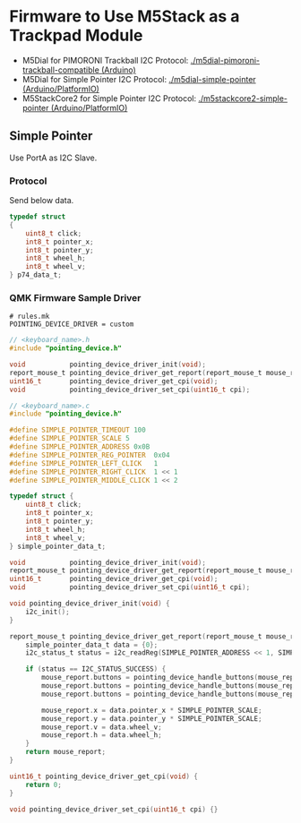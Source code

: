 # Firmware to Use M5Stack as a Trackpad Module

- M5Dial for PIMORONI Trackball I2C Protocol: [./m5dial-pimoroni-trackball-compatible (Arduino)](./m5dial-pimoroni-trackball-compatible)
- M5Dial for Simple Pointer I2C Protocol: [./m5dial-simple-pointer (Arduino/PlatformIO)](./m5dial-simple-pointer/)
- M5StackCore2 for Simple Pointer I2C Protocol: [./m5stackcore2-simple-pointer (Arduino/PlatformIO)](./m5stackcore2-simple-pointer)

## Simple Pointer

Use PortA as I2C Slave.

### Protocol

Send below data.

```c
typedef struct
{
    uint8_t click;
    int8_t pointer_x;
    int8_t pointer_y;
    int8_t wheel_h;
    int8_t wheel_v;
} p74_data_t;
```

### QMK Firmware Sample Driver

```
# rules.mk
POINTING_DEVICE_DRIVER = custom
```

```c
// <keyboard_name>.h
#include "pointing_device.h"

void           pointing_device_driver_init(void);
report_mouse_t pointing_device_driver_get_report(report_mouse_t mouse_report);
uint16_t       pointing_device_driver_get_cpi(void);
void           pointing_device_driver_set_cpi(uint16_t cpi);
```

```c
// <keyboard_name>.c
#include "pointing_device.h"

#define SIMPLE_POINTER_TIMEOUT 100
#define SIMPLE_POINTER_SCALE 5
#define SIMPLE_POINTER_ADDRESS 0x0B
#define SIMPLE_POINTER_REG_POINTER  0x04
#define SIMPLE_POINTER_LEFT_CLICK   1
#define SIMPLE_POINTER_RIGHT_CLICK  1 << 1
#define SIMPLE_POINTER_MIDDLE_CLICK 1 << 2

typedef struct {
    uint8_t click;
    int8_t pointer_x;
    int8_t pointer_y;
    int8_t wheel_h;
    int8_t wheel_v;
} simple_pointer_data_t;

void           pointing_device_driver_init(void);
report_mouse_t pointing_device_driver_get_report(report_mouse_t mouse_report);
uint16_t       pointing_device_driver_get_cpi(void);
void           pointing_device_driver_set_cpi(uint16_t cpi);

void pointing_device_driver_init(void) {
    i2c_init();
}

report_mouse_t pointing_device_driver_get_report(report_mouse_t mouse_report) {
    simple_pointer_data_t data = {0};
    i2c_status_t status = i2c_readReg(SIMPLE_POINTER_ADDRESS << 1, SIMPLE_POINTER_REG_POINTER, (uint8_t*)&data, sizeof(data), SIMPLE_POINTER_TIMEOUT);

    if (status == I2C_STATUS_SUCCESS) {
        mouse_report.buttons = pointing_device_handle_buttons(mouse_report.buttons, data.click & SIMPLE_POINTER_LEFT_CLICK, POINTING_DEVICE_BUTTON1);
        mouse_report.buttons = pointing_device_handle_buttons(mouse_report.buttons, data.click & SIMPLE_POINTER_RIGHT_CLICK, POINTING_DEVICE_BUTTON2);
        mouse_report.buttons = pointing_device_handle_buttons(mouse_report.buttons, data.click & SIMPLE_POINTER_MIDDLE_CLICK, POINTING_DEVICE_BUTTON3);

        mouse_report.x = data.pointer_x * SIMPLE_POINTER_SCALE;
        mouse_report.y = data.pointer_y * SIMPLE_POINTER_SCALE;
        mouse_report.v = data.wheel_v;
        mouse_report.h = data.wheel_h;
    }
    return mouse_report;
}

uint16_t pointing_device_driver_get_cpi(void) {
    return 0;
}

void pointing_device_driver_set_cpi(uint16_t cpi) {}
```
